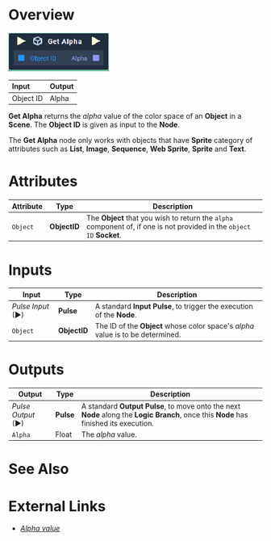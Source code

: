 # Overview

![The Get Alpha Node.](../../../.gitbook/assets/toolbox/incari/object/get-alpha.PNG)

| Input | Output |
| :--- | :--- |
| Object ID | Alpha |

**Get Alpha** returns the *alpha* value of the color space of an **Object** in a **Scene**. The **Object ID** is given as input to the **Node**. 

The **Get Alpha** node only works with objects that have **Sprite** category of attributes such as **List**, **Image**, **Sequence**, **Web Sprite**, **Sprite** and **Text**.

# Attributes

|Attribute|Type|Description|
|---|---|---|
|`Object`|**ObjectID**|The **Object** that you wish to return the `alpha` component of, if one is not provided in the `object ID` **Socket**.

# Inputs

|Input|Type|Description|
|---|---|---|
|*Pulse Input* (►)|**Pulse**|A standard **Input Pulse**, to trigger the execution of the **Node**.|
|`Object`|**ObjectID** |The ID of the **Object** whose color space's *alpha* value is to be determined.


# Outputs

|Output|Type|Description|
|---|---|---|
|*Pulse Output* (►)|**Pulse**|A standard **Output Pulse**, to move onto the next **Node** along the **Logic Branch**, once this **Node** has finished its execution.|
|`Alpha`| Float | The *alpha* value.

# See Also

# External Links
- [*Alpha value*](https://en.wikipedia.org/wiki/Alpha_compositing)

